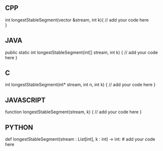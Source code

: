 ## CPP

int longestStableSegment(vector<int> &stream, int k){
    // add your code here    
}

## JAVA

public static int longestStableSegment(int[] stream, int k) {
    // add your code here
}

## C

int longestStableSegment(int* stream, int n, int k) {
    // add your code here
}

## JAVASCRIPT

function longestStableSegment(stream, k) {
    // add your code here
}

## PYTHON


def longestStableSegment(stream : List[int], k : int) -> int:
    # add your code here